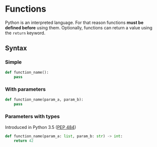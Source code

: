 # Functions

Python is an interpreted language. For that reason functions **must be defined before** using them. Optionally, functions can return a value using the `return` keyword.

## Syntax

### Simple

```python
def function_name():
    pass
```

### With parameters

```python
def function_name(param_a, param_b):
    pass
```

### Parameters with types

Introduced in Python 3.5 ([PEP 484](https://peps.python.org/pep-0484/))

```Python
def function_name(param_a: list, param_b: str) -> int:
    return 42
```
